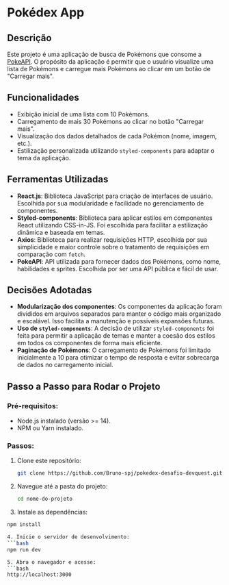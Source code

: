 # Pokédex App

## Descrição

Este projeto é uma aplicação de busca de Pokémons que consome a [PokeAPI](https://pokeapi.co/). O propósito da aplicação é permitir que o usuário visualize uma lista de Pokémons e carregue mais Pokémons ao clicar em um botão de "Carregar mais".

## Funcionalidades

- Exibição inicial de uma lista com 10 Pokémons.
- Carregamento de mais 30 Pokémons ao clicar no botão "Carregar mais".
- Visualização dos dados detalhados de cada Pokémon (nome, imagem, etc.).
- Estilização personalizada utilizando `styled-components` para adaptar o tema da aplicação.

## Ferramentas Utilizadas

- **React.js**: Biblioteca JavaScript para criação de interfaces de usuário. Escolhida por sua modularidade e facilidade no gerenciamento de componentes.
- **Styled-components**: Biblioteca para aplicar estilos em componentes React utilizando CSS-in-JS. Foi escolhida para facilitar a estilização dinâmica e baseada em temas.
- **Axios**: Biblioteca para realizar requisições HTTP, escolhida por sua simplicidade e maior controle sobre o tratamento de requisições em comparação com `fetch`.
- **PokeAPI**: API utilizada para fornecer dados dos Pokémons, como nome, habilidades e sprites. Escolhida por ser uma API pública e fácil de usar.

## Decisões Adotadas

- **Modularização dos componentes**: Os componentes da aplicação foram divididos em arquivos separados para manter o código mais organizado e escalável. Isso facilita a manutenção e possíveis expansões futuras.
- **Uso de `styled-components`**: A decisão de utilizar `styled-components` foi feita para permitir a aplicação de temas e manter a coesão dos estilos em todos os componentes de forma mais eficiente.
- **Paginação de Pokémons**: O carregamento de Pokémons foi limitado inicialmente a 10 para otimizar o tempo de resposta e evitar sobrecarga de dados no carregamento inicial.
  
## Passo a Passo para Rodar o Projeto

### Pré-requisitos:

- Node.js instalado (versão >= 14).
- NPM ou Yarn instalado.

### Passos:

1. Clone este repositório:
   ```bash
   git clone https://github.com/Bruno-spj/pokedex-desafio-devquest.git

2. Navegue até a pasta do projeto:
   ```bash
   cd nome-do-projeto

3. Instale as dependências:
  ```bash
npm install

4. Inicie o servidor de desenvolvimento:
  ```bash
npm run dev

5. Abra o navegador e acesse:
  ```bash
http://localhost:3000


